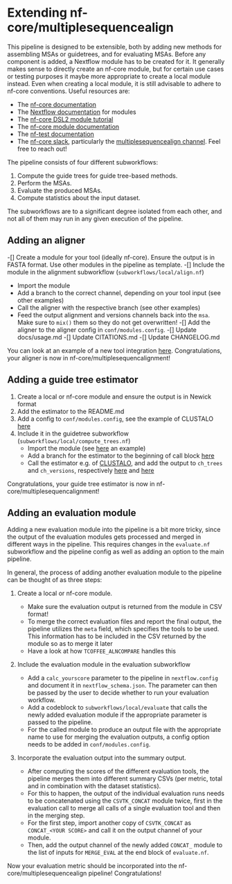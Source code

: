 # Extending nf-core/multiplesequencealign

This pipeline is designed to be extensible, both by adding new methods for assembling MSAs or guidetrees, and for evaluating MSAs.
Before any component is added, a Nextflow module has to be created for it.
It generally makes sense to directly create an nf-core module, but for certain use cases or testing purposes it maybe more appropriate to create a local module instead.
Even when creating a local module, it is still advisable to adhere to nf-core conventions.
Useful resources are:

- The [nf-core documentation](https://nf-co.re/docs/usage/tutorials/nf_core_usage_tutorial)
- The [Nextflow documentation](https://www.nextflow.io/docs/latest/module.html) for modules
- The [nf-core DSL2 module tutorial](https://nf-co.re/docs/contributing/tutorials/dsl2_modules_tutorial)
- The [nf-core module documentation](https://nf-co.re/docs/contributing/modules)
- The [nf-test documentation](https://code.askimed.com/nf-test/docs/getting-started/)
- The [nf-core slack](https://nf-co.re/join), particularly the [multiplesequencealign channel](https://nfcore.slack.com/archives/C05LZ7EAYGK). Feel free to reach out!

The pipeline consists of four different subworkflows:

1. Compute the guide trees for guide tree-based methods.
2. Perform the MSAs.
3. Evaluate the produced MSAs.
4. Compute statistics about the input dataset.

The subworkflows are to a significant degree isolated from each other, and not all of them may run in any given execution of the pipeline.

## Adding an aligner

-[] Create a module for your tool (ideally nf-core). Ensure the output is in FASTA format. Use other modules in the pipeline as template.
-[] Include the module in the alignment subworkflow (`subworkflows/local/align.nf`)

- Import the module
- Add a branch to the correct channel, depending on your tool input (see other examples)
- Call the aligner with the respective branch (see other examples)
- Feed the output alignment and versions channels back into the `msa`. Make sure to `mix()` them so they do not get overwritten!
  -[] Add the aligner to the aligner config in `conf/modules.config`.
  -[] Update docs/usage.md
  -[] Update CITATIONS.md
  -[] Update CHANGELOG.md

You can look at an example of a new tool integration [here](https://github.com/nf-core/multiplesequencealign/pull/139).
Congratulations, your aligner is now in nf-core/multiplesequencalignment!

## Adding a guide tree estimator

1. Create a local or nf-core module and ensure the output is in Newick format
2. Add the estimator to the README.md
3. Add a config to `conf/modules.config`, see the example of CLUSTALO [here](https://github.com/nf-core/multiplesequencealign/blob/000ef2a535ed246ff89c7cd93afaca53879af3ef/conf/modules.config#L82-L91)
4. Include it in the guidetree subworkflow (`subworkflows/local/compute_trees.nf`)
   - Import the module (see [here](https://github.com/nf-core/multiplesequencealign/blob/000ef2a535ed246ff89c7cd93afaca53879af3ef/subworkflows/local/compute_trees.nf#L6) an example)
   - Add a branch for the estimator to the beginning of call block [here](https://github.com/nf-core/multiplesequencealign/blob/000ef2a535ed246ff89c7cd93afaca53879af3ef/subworkflows/local/compute_trees.nf#L26-L28)
   - Call the estimator e.g. of [CLUSTALO](https://github.com/nf-core/multiplesequencealign/blob/000ef2a535ed246ff89c7cd93afaca53879af3ef/subworkflows/local/compute_trees.nf#L36), and add the output to `ch_trees` and `ch_versions`, respectively [here](https://github.com/nf-core/multiplesequencealign/blob/000ef2a535ed246ff89c7cd93afaca53879af3ef/subworkflows/local/compute_trees.nf#L37) and [here](https://github.com/nf-core/multiplesequencealign/blob/000ef2a535ed246ff89c7cd93afaca53879af3ef/subworkflows/local/compute_trees.nf#L38)

Congratulations, your guide tree estimator is now in nf-core/multiplesequencalignment!

## Adding an evaluation module

Adding a new evaluation module into the pipeline is a bit more tricky, since the output of the evaluation modules gets processed and merged in different ways in the pipeline.
This requires changes in the `evaluate.nf` subworkflow and the pipeline config as well as adding an option to the main pipeline.

In general, the process of adding another evaluation module to the pipeline can be thought of as three steps:

1. Create a local or nf-core module.

   - Make sure the evaluation output is returned from the module in CSV format!
   - To merge the correct evaluation files and report the final output, the pipeline utilizes the `meta` field, which specifies the tools to be used. This information has to be included in the CSV returned by the module so as to merge it later
   - Have a look at how `TCOFFEE_ALNCOMPARE` handles this

2. Include the evaluation module in the evaluation subworkflow

   - Add a `calc_yourscore` parameter to the pipeline in `nextflow.config` and document it in `nextflow_schema.json`. The parameter can then be passed by the user to decide whether to run your evaluation workflow.
   - Add a codeblock to `subworkflows/local/evaluate` that calls the newly added evaluation module if the appropriate parameter is passed to the pipeline.
   - For the called module to produce an output file with the appropriate name to use for merging the evaluation outputs, a config option needs to be added in `conf/modules.config`.

3. Incorporate the evaluation output into the summary output.

   - After computing the scores of the different evaluation tools, the pipeline merges them into different summary CSVs (per metric, total and in combination with the dataset statistics).
   - For this to happen, the output of the individual evaluation runs needs to be concatenated using the `CSVTK_CONCAT` module twice, first in the evaluation call to merge all calls of a single evaluation tool and then in the merging step.
   - For the first step, import another copy of `CSVTK_CONCAT` as `CONCAT_<YOUR SCORE>` and call it on the output channel of your module.
   - Then, add the output channel of the newly added `CONCAT_` module to the list of inputs for `MERGE_EVAL` at the end block of `evaluate.nf`.

Now your evaluation metric should be incorporated into the nf-core/multiplesequencealign pipeline!
Congratulations!
